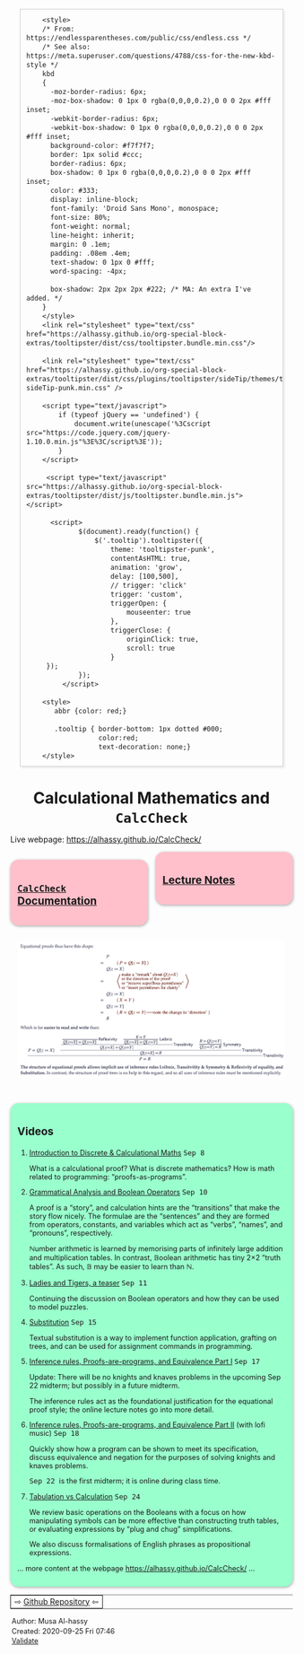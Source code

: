 <?xml version="1.0" encoding="utf-8"?>
<!DOCTYPE html PUBLIC "-//W3C//DTD XHTML 1.0 Strict//EN"
"http://www.w3.org/TR/xhtml1/DTD/xhtml1-strict.dtd">
<html xmlns="http://www.w3.org/1999/xhtml" lang="en" xml:lang="en">
<head>
<!-- 2020-09-25 Fri 07:46 -->
<meta http-equiv="Content-Type" content="text/html;charset=utf-8" />
<meta name="viewport" content="width=device-width, initial-scale=1" />
<title>Calculational Mathematics and <code>CalcCheck</code></title>
<meta name="generator" content="Org mode" />
<meta name="author" content="Musa Al-hassy" />
<meta name="description" content="Abrdiged Lecture Notes"
 />
<style type="text/css">
 <!--/*--><![CDATA[/*><!--*/
  .title  { text-align: center;
             margin-bottom: .2em; }
  .subtitle { text-align: center;
              font-size: medium;
              font-weight: bold;
              margin-top:0; }
  .todo   { font-family: monospace; color: red; }
  .done   { font-family: monospace; color: green; }
  .priority { font-family: monospace; color: orange; }
  .tag    { background-color: #eee; font-family: monospace;
            padding: 2px; font-size: 80%; font-weight: normal; }
  .timestamp { color: #bebebe; }
  .timestamp-kwd { color: #5f9ea0; }
  .org-right  { margin-left: auto; margin-right: 0px;  text-align: right; }
  .org-left   { margin-left: 0px;  margin-right: auto; text-align: left; }
  .org-center { margin-left: auto; margin-right: auto; text-align: center; }
  .underline { text-decoration: underline; }
  #postamble p, #preamble p { font-size: 90%; margin: .2em; }
  p.verse { margin-left: 3%; }
  pre {
    border: 1px solid #ccc;
    box-shadow: 3px 3px 3px #eee;
    padding: 8pt;
    font-family: monospace;
    overflow: auto;
    margin: 1.2em;
  }
  pre.src {
    position: relative;
    overflow: auto;
    padding-top: 1.2em;
  }
  pre.src:before {
    display: none;
    position: absolute;
    background-color: white;
    top: -10px;
    right: 10px;
    padding: 3px;
    border: 1px solid black;
  }
  pre.src:hover:before { display: inline;}
  /* Languages per Org manual */
  pre.src-asymptote:before { content: 'Asymptote'; }
  pre.src-awk:before { content: 'Awk'; }
  pre.src-C:before { content: 'C'; }
  /* pre.src-C++ doesn't work in CSS */
  pre.src-clojure:before { content: 'Clojure'; }
  pre.src-css:before { content: 'CSS'; }
  pre.src-D:before { content: 'D'; }
  pre.src-ditaa:before { content: 'ditaa'; }
  pre.src-dot:before { content: 'Graphviz'; }
  pre.src-calc:before { content: 'Emacs Calc'; }
  pre.src-emacs-lisp:before { content: 'Emacs Lisp'; }
  pre.src-fortran:before { content: 'Fortran'; }
  pre.src-gnuplot:before { content: 'gnuplot'; }
  pre.src-haskell:before { content: 'Haskell'; }
  pre.src-hledger:before { content: 'hledger'; }
  pre.src-java:before { content: 'Java'; }
  pre.src-js:before { content: 'Javascript'; }
  pre.src-latex:before { content: 'LaTeX'; }
  pre.src-ledger:before { content: 'Ledger'; }
  pre.src-lisp:before { content: 'Lisp'; }
  pre.src-lilypond:before { content: 'Lilypond'; }
  pre.src-lua:before { content: 'Lua'; }
  pre.src-matlab:before { content: 'MATLAB'; }
  pre.src-mscgen:before { content: 'Mscgen'; }
  pre.src-ocaml:before { content: 'Objective Caml'; }
  pre.src-octave:before { content: 'Octave'; }
  pre.src-org:before { content: 'Org mode'; }
  pre.src-oz:before { content: 'OZ'; }
  pre.src-plantuml:before { content: 'Plantuml'; }
  pre.src-processing:before { content: 'Processing.js'; }
  pre.src-python:before { content: 'Python'; }
  pre.src-R:before { content: 'R'; }
  pre.src-ruby:before { content: 'Ruby'; }
  pre.src-sass:before { content: 'Sass'; }
  pre.src-scheme:before { content: 'Scheme'; }
  pre.src-screen:before { content: 'Gnu Screen'; }
  pre.src-sed:before { content: 'Sed'; }
  pre.src-sh:before { content: 'shell'; }
  pre.src-sql:before { content: 'SQL'; }
  pre.src-sqlite:before { content: 'SQLite'; }
  /* additional languages in org.el's org-babel-load-languages alist */
  pre.src-forth:before { content: 'Forth'; }
  pre.src-io:before { content: 'IO'; }
  pre.src-J:before { content: 'J'; }
  pre.src-makefile:before { content: 'Makefile'; }
  pre.src-maxima:before { content: 'Maxima'; }
  pre.src-perl:before { content: 'Perl'; }
  pre.src-picolisp:before { content: 'Pico Lisp'; }
  pre.src-scala:before { content: 'Scala'; }
  pre.src-shell:before { content: 'Shell Script'; }
  pre.src-ebnf2ps:before { content: 'ebfn2ps'; }
  /* additional language identifiers per "defun org-babel-execute"
       in ob-*.el */
  pre.src-cpp:before  { content: 'C++'; }
  pre.src-abc:before  { content: 'ABC'; }
  pre.src-coq:before  { content: 'Coq'; }
  pre.src-groovy:before  { content: 'Groovy'; }
  /* additional language identifiers from org-babel-shell-names in
     ob-shell.el: ob-shell is the only babel language using a lambda to put
     the execution function name together. */
  pre.src-bash:before  { content: 'bash'; }
  pre.src-csh:before  { content: 'csh'; }
  pre.src-ash:before  { content: 'ash'; }
  pre.src-dash:before  { content: 'dash'; }
  pre.src-ksh:before  { content: 'ksh'; }
  pre.src-mksh:before  { content: 'mksh'; }
  pre.src-posh:before  { content: 'posh'; }
  /* Additional Emacs modes also supported by the LaTeX listings package */
  pre.src-ada:before { content: 'Ada'; }
  pre.src-asm:before { content: 'Assembler'; }
  pre.src-caml:before { content: 'Caml'; }
  pre.src-delphi:before { content: 'Delphi'; }
  pre.src-html:before { content: 'HTML'; }
  pre.src-idl:before { content: 'IDL'; }
  pre.src-mercury:before { content: 'Mercury'; }
  pre.src-metapost:before { content: 'MetaPost'; }
  pre.src-modula-2:before { content: 'Modula-2'; }
  pre.src-pascal:before { content: 'Pascal'; }
  pre.src-ps:before { content: 'PostScript'; }
  pre.src-prolog:before { content: 'Prolog'; }
  pre.src-simula:before { content: 'Simula'; }
  pre.src-tcl:before { content: 'tcl'; }
  pre.src-tex:before { content: 'TeX'; }
  pre.src-plain-tex:before { content: 'Plain TeX'; }
  pre.src-verilog:before { content: 'Verilog'; }
  pre.src-vhdl:before { content: 'VHDL'; }
  pre.src-xml:before { content: 'XML'; }
  pre.src-nxml:before { content: 'XML'; }
  /* add a generic configuration mode; LaTeX export needs an additional
     (add-to-list 'org-latex-listings-langs '(conf " ")) in .emacs */
  pre.src-conf:before { content: 'Configuration File'; }

  table { border-collapse:collapse; }
  caption.t-above { caption-side: top; }
  caption.t-bottom { caption-side: bottom; }
  td, th { vertical-align:top;  }
  th.org-right  { text-align: center;  }
  th.org-left   { text-align: center;   }
  th.org-center { text-align: center; }
  td.org-right  { text-align: right;  }
  td.org-left   { text-align: left;   }
  td.org-center { text-align: center; }
  dt { font-weight: bold; }
  .footpara { display: inline; }
  .footdef  { margin-bottom: 1em; }
  .figure { padding: 1em; }
  .figure p { text-align: center; }
  .equation-container {
    display: table;
    text-align: center;
    width: 100%;
  }
  .equation {
    vertical-align: middle;
  }
  .equation-label {
    display: table-cell;
    text-align: right;
    vertical-align: middle;
  }
  .inlinetask {
    padding: 10px;
    border: 2px solid gray;
    margin: 10px;
    background: #ffffcc;
  }
  #org-div-home-and-up
   { text-align: right; font-size: 70%; white-space: nowrap; }
  textarea { overflow-x: auto; }
  .linenr { font-size: smaller }
  .code-highlighted { background-color: #ffff00; }
  .org-info-js_info-navigation { border-style: none; }
  #org-info-js_console-label
    { font-size: 10px; font-weight: bold; white-space: nowrap; }
  .org-info-js_search-highlight
    { background-color: #ffff00; color: #000000; font-weight: bold; }
  .org-svg { width: 90%; }
  /*]]>*/-->
</style>
<link href="https://alhassy.github.io/org-notes-style.css" rel="stylesheet" type="text/css" />
<link href="https://alhassy.github.io/floating-toc.css" rel="stylesheet" type="text/css" />
<link href="https://alhassy.github.io/blog-banner.css" rel="stylesheet" type="text/css" />

        <style>
        /* From: https://endlessparentheses.com/public/css/endless.css */
        /* See also: https://meta.superuser.com/questions/4788/css-for-the-new-kbd-style */
        kbd
        {
          -moz-border-radius: 6px;
          -moz-box-shadow: 0 1px 0 rgba(0,0,0,0.2),0 0 0 2px #fff inset;
          -webkit-border-radius: 6px;
          -webkit-box-shadow: 0 1px 0 rgba(0,0,0,0.2),0 0 0 2px #fff inset;
          background-color: #f7f7f7;
          border: 1px solid #ccc;
          border-radius: 6px;
          box-shadow: 0 1px 0 rgba(0,0,0,0.2),0 0 0 2px #fff inset;
          color: #333;
          display: inline-block;
          font-family: 'Droid Sans Mono', monospace;
          font-size: 80%;
          font-weight: normal;
          line-height: inherit;
          margin: 0 .1em;
          padding: .08em .4em;
          text-shadow: 0 1px 0 #fff;
          word-spacing: -4px;

          box-shadow: 2px 2px 2px #222; /* MA: An extra I've added. */
        }
        </style>
        <link rel="stylesheet" type="text/css" href="https://alhassy.github.io/org-special-block-extras/tooltipster/dist/css/tooltipster.bundle.min.css"/>

        <link rel="stylesheet" type="text/css" href="https://alhassy.github.io/org-special-block-extras/tooltipster/dist/css/plugins/tooltipster/sideTip/themes/tooltipster-sideTip-punk.min.css" />

        <script type="text/javascript">
            if (typeof jQuery == 'undefined') {
                document.write(unescape('%3Cscript src="https://code.jquery.com/jquery-1.10.0.min.js"%3E%3C/script%3E'));
            }
        </script>

         <script type="text/javascript"            src="https://alhassy.github.io/org-special-block-extras/tooltipster/dist/js/tooltipster.bundle.min.js"></script>

          <script>
                 $(document).ready(function() {
                     $('.tooltip').tooltipster({
                         theme: 'tooltipster-punk',
                         contentAsHTML: true,
                         animation: 'grow',
                         delay: [100,500],
                         // trigger: 'click'
                         trigger: 'custom',
                         triggerOpen: {
                             mouseenter: true
                         },
                         triggerClose: {
                             originClick: true,
                             scroll: true
                         }
         });
                 });
             </script>

        <style>
           abbr {color: red;}

           .tooltip { border-bottom: 1px dotted #000;
                      color:red;
                      text-decoration: none;}
        </style>
<script type="text/javascript">
// @license magnet:?xt=urn:btih:e95b018ef3580986a04669f1b5879592219e2a7a&dn=public-domain.txt Public Domain
<!--/*--><![CDATA[/*><!--*/
     function CodeHighlightOn(elem, id)
     {
       var target = document.getElementById(id);
       if(null != target) {
         elem.classList.add("code-highlighted");
         target.classList.add("code-highlighted");
       }
     }
     function CodeHighlightOff(elem, id)
     {
       var target = document.getElementById(id);
       if(null != target) {
         elem.classList.remove("code-highlighted");
         target.classList.remove("code-highlighted");
       }
     }
    /*]]>*///-->
// @license-end
</script>
</head>
<body>
<div id="content">
<h1 class="title">Calculational Mathematics and <code>CalcCheck</code></h1>
<p>
Live webpage: <a href="https://alhassy.github.io/CalcCheck/">https://alhassy.github.io/CalcCheck/</a>
</p>

<div style="column-rule-style:none;column-count:2;"<p>

</p>

<p>
 <div style="padding: 1em; background-color: pink; border-radius: 15px; font-size: 0.9em; box-shadow: 0.05em 0.1em 5px 0.01em  #00000057;"> <h3></h3>
</p>
<h2>
<p>
<a href="https://alhassy.github.io/CalcCheck/Docs"><code>CalcCheck</code> Documentation</a>
</p>
</h2>
<p>
 </div>
</p>

<p>

</p>

<p>
 <div style="padding: 1em; background-color: pink; border-radius: 15px; font-size: 0.9em; box-shadow: 0.05em 0.1em 5px 0.01em  #00000057;"> <h3></h3>
</p>
<h2>
<p>
<a href="https://alhassy.github.io/CalcCheck/LectureNotes.html">Lecture Notes</a>
</p>
</h2>
<p>
 </div>
</p>
</div>


<div id="orga5c1277" class="figure">
<p><img src="images/proof trees vs calculational proofs.png" alt="proof trees vs calculational proofs.png" />
</p>
</div>

<p>
 <div style="padding: 1em; background-color: #99FFCC; border-radius: 15px; font-size: 0.9em; box-shadow: 0.05em 0.1em 5px 0.01em  #00000057;"> <h3></h3>
</p>
<h2>
<p>
Videos
</p>
</h2>

<ol class="org-ol">
<li><p>
<a href="https://youtu.be/5IyMizFhHMA">Introduction to Discrete &amp; Calculational Maths</a>
<kbd> Sep 8 </kbd>
</p>

<p>
What is a calculational proof? What is discrete mathematics?
How is math related to programming: “proofs-as-programs”.
</p></li>

<li><p>
<a href="https://youtu.be/0wM0WXLJULQ">Grammatical Analysis and Boolean Operators</a>
<kbd> Sep 10 </kbd>
</p>

<p>
A proof is a “story”, and calculation hints are the “transitions” that make
the story flow nicely.  The formulae are the “sentences” and they are formed
from operators, constants, and variables which act as “verbs”, “names”, and
“pronouns”, respectively.
</p>

<p>
ℕumber arithmetic is learned by memorising parts of
infinitely large addition and multiplication tables.
In contrast, 𝔹oolean arithmetic has tiny 2×2 “truth tables”.
As such, 𝔹  may be easier to learn than ℕ.
</p></li>

<li><p>
<a href="https://youtu.be/9oeJtu4JjSQ">Ladies and Tigers, a teaser</a>
<kbd> Sep 11 </kbd>
</p>

<p>
Continuing the discussion on Boolean operators and how they can be used to
model puzzles.
</p></li>

<li><p>
<a href="https://youtu.be/7cmretG3Zzg">Substitution</a>
<kbd> Sep 15 </kbd>
</p>

<p>
Textual substitution is a way to implement function application, grafting on
trees, and can be used for assignment commands in programming.
</p></li>

<li><p>
<a href="https://youtu.be/OXL-FvDqhX8">Inference rules, Proofs-are-programs, and Equivalence Part I</a>
<kbd> Sep 17 </kbd>
</p>

<p>
Update: There will be no knights and knaves problems in the upcoming Sep 22
midterm; but possibly in a future midterm.
</p>

<p>
The inference rules act as the foundational justification for the equational
proof style; the online lecture notes go into more detail.
</p></li>

<li><p>
<a href="https://youtu.be/JxRZC2UMJb0">Inference rules, Proofs-are-programs, and Equivalence Part II</a>
(with lofi music) <kbd> Sep 18 </kbd>
</p>

<p>
Quickly show how a program can be shown to meet its specification,
discuss equivalence and negation for the purposes of solving
knights and knaves problems.
</p>

<p>
<kbd> Sep 22 </kbd> is the first midterm; it is online during class time.
</p></li>

<li><p>
<a href="https://youtu.be/85MmBPp9jKc">Tabulation vs Calculation</a> <kbd> Sep 24 </kbd>
</p>

<p>
We review basic operations on the Booleans with a focus on how manipulating
symbols can be more effective than constructing truth tables, or evaluating
expressions by “plug and chug” simplifications.
</p>

<p>
We also discuss formalisations of English phrases as propositional expressions.
</p></li>
</ol>


<p>
&#x2026; more content at the webpage <a href="https://alhassy.github.io/CalcCheck/">https://alhassy.github.io/CalcCheck/</a> &#x2026;
</p>


<p>
 </div>
</p>

<table border="2" cellspacing="0" cellpadding="6" rules="groups" frame="hsides">


<colgroup>
<col  class="org-left" />
</colgroup>
<tbody>
<tr>
<td class="org-left">⇨ <a href="https://github.com/alhassy/CalcCheck">Github Repository</a> ⇦</td>
</tr>
</tbody>
</table>
</div>
<div id="postamble" class="status">
<p class="author">Author: Musa Al-hassy</p>
<p class="date">Created: 2020-09-25 Fri 07:46</p>
<p class="validation"><a href="https://validator.w3.org/check?uri=referer">Validate</a></p>
</div>
</body>
</html>
